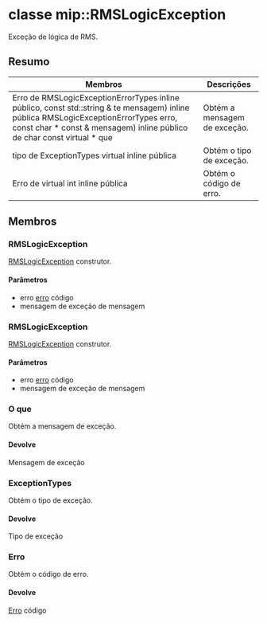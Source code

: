 # <a name="class-miprmslogicexception"></a>classe mip::RMSLogicException 
Exceção de lógica de RMS.
## <a name="summary"></a>Resumo
 Membros                        | Descrições                                
--------------------------------|---------------------------------------------
Erro de RMSLogicExceptionErrorTypes inline público, const std::string & te mensagem) inline pública RMSLogicExceptionErrorTypes erro, const char * const & mensagem) inline público de char const virtual * que | Obtém a mensagem de exceção.
tipo de ExceptionTypes virtual inline pública | Obtém o tipo de exceção.
Erro de virtual int inline pública | Obtém o código de erro.
## <a name="members"></a>Membros
### <a name="rmslogicexception"></a>RMSLogicException
[RMSLogicException](#classmip_1_1_r_m_s_logic_exception) construtor.
#### <a name="parameters"></a>Parâmetros
* erro [erro](#classmip_1_1_error) código 
* mensagem de exceção de mensagem
### <a name="rmslogicexception"></a>RMSLogicException
[RMSLogicException](#classmip_1_1_r_m_s_logic_exception) construtor.
#### <a name="parameters"></a>Parâmetros
* erro [erro](#classmip_1_1_error) código 
* mensagem de exceção de mensagem
### <a name="what"></a>O que
Obtém a mensagem de exceção.
#### <a name="returns"></a>Devolve
Mensagem de exceção
### <a name="exceptiontypes"></a>ExceptionTypes
Obtém o tipo de exceção.
#### <a name="returns"></a>Devolve
Tipo de exceção
### <a name="error"></a>Erro
Obtém o código de erro.
#### <a name="returns"></a>Devolve
[Erro](#classmip_1_1_error) código